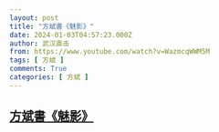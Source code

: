```yaml
---
layout: post
title: "方斌書《魅影》"
date: 2024-01-03T04:57:23.000Z
author: 武汉直击
from: https://www.youtube.com/watch?v=WazmcqWWM5M
tags: [ 方斌 ]
comments: True
categories: [ 方斌 ]
---
```

<!--1704257843000-->
[方斌書《魅影》](https://www.youtube.com/watch?v=WazmcqWWM5M)
------

<div>

</div>
